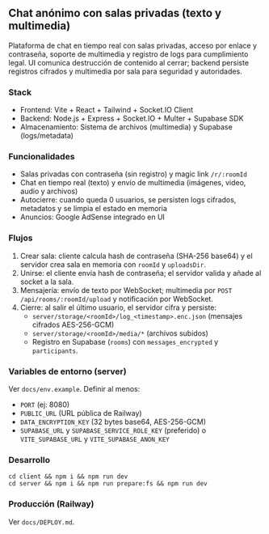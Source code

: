 ## Chat anónimo con salas privadas (texto y multimedia)

Plataforma de chat en tiempo real con salas privadas, acceso por enlace y contraseña, soporte de multimedia y registro de logs para cumplimiento legal. UI comunica destrucción de contenido al cerrar; backend persiste registros cifrados y multimedia por sala para seguridad y autoridades.

### Stack
- Frontend: Vite + React + Tailwind + Socket.IO Client
- Backend: Node.js + Express + Socket.IO + Multer + Supabase SDK
- Almacenamiento: Sistema de archivos (multimedia) y Supabase (logs/metadata)

### Funcionalidades
- Salas privadas con contraseña (sin registro) y magic link `/r/:roomId`
- Chat en tiempo real (texto) y envío de multimedia (imágenes, video, audio y archivos)
- Autocierre: cuando queda 0 usuarios, se persisten logs cifrados, metadatos y se limpia el estado en memoria
- Anuncios: Google AdSense integrado en UI

### Flujos
1. Crear sala: cliente calcula hash de contraseña (SHA-256 base64) y el servidor crea sala en memoria con `roomId` y `uploadsDir`.
2. Unirse: el cliente envía hash de contraseña; el servidor valida y añade al socket a la sala.
3. Mensajería: envío de texto por WebSocket; multimedia por `POST /api/rooms/:roomId/upload` y notificación por WebSocket.
4. Cierre: al salir el último usuario, el servidor cifra y persiste:
   - `server/storage/<roomId>/log_<timestamp>.enc.json` (mensajes cifrados AES-256-GCM)
   - `server/storage/<roomId>/media/*` (archivos subidos)
   - Registro en Supabase (`rooms`) con `messages_encrypted` y `participants`.

### Variables de entorno (server)
Ver `docs/env.example`. Definir al menos:
- `PORT` (ej: 8080)
- `PUBLIC_URL` (URL pública de Railway)
- `DATA_ENCRYPTION_KEY` (32 bytes base64, AES-256-GCM)
- `SUPABASE_URL` y `SUPABASE_SERVICE_ROLE_KEY` (preferido) o `VITE_SUPABASE_URL` y `VITE_SUPABASE_ANON_KEY`

### Desarrollo
```
cd client && npm i && npm run dev
cd server && npm i && npm run prepare:fs && npm run dev
```

### Producción (Railway)
Ver `docs/DEPLOY.md`.




